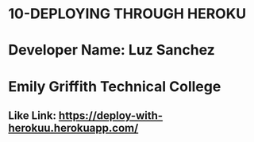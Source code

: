 # 10-DEPLOYING THROUGH HEROKU

# Developer Name: Luz Sanchez

# Emily Griffith Technical College

## Like Link: https://deploy-with-herokuu.herokuapp.com/

